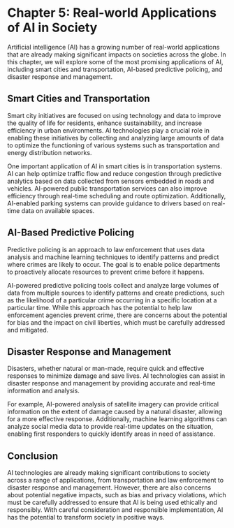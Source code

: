 Chapter 5: Real-world Applications of AI in Society
===================================================

Artificial intelligence (AI) has a growing number of real-world applications that are already making significant impacts on societies across the globe. In this chapter, we will explore some of the most promising applications of AI, including smart cities and transportation, AI-based predictive policing, and disaster response and management.

Smart Cities and Transportation
-------------------------------

Smart city initiatives are focused on using technology and data to improve the quality of life for residents, enhance sustainability, and increase efficiency in urban environments. AI technologies play a crucial role in enabling these initiatives by collecting and analyzing large amounts of data to optimize the functioning of various systems such as transportation and energy distribution networks.

One important application of AI in smart cities is in transportation systems. AI can help optimize traffic flow and reduce congestion through predictive analytics based on data collected from sensors embedded in roads and vehicles. AI-powered public transportation services can also improve efficiency through real-time scheduling and route optimization. Additionally, AI-enabled parking systems can provide guidance to drivers based on real-time data on available spaces.

AI-Based Predictive Policing
----------------------------

Predictive policing is an approach to law enforcement that uses data analysis and machine learning techniques to identify patterns and predict where crimes are likely to occur. The goal is to enable police departments to proactively allocate resources to prevent crime before it happens.

AI-powered predictive policing tools collect and analyze large volumes of data from multiple sources to identify patterns and create predictions, such as the likelihood of a particular crime occurring in a specific location at a particular time. While this approach has the potential to help law enforcement agencies prevent crime, there are concerns about the potential for bias and the impact on civil liberties, which must be carefully addressed and mitigated.

Disaster Response and Management
--------------------------------

Disasters, whether natural or man-made, require quick and effective responses to minimize damage and save lives. AI technologies can assist in disaster response and management by providing accurate and real-time information and analysis.

For example, AI-powered analysis of satellite imagery can provide critical information on the extent of damage caused by a natural disaster, allowing for a more effective response. Additionally, machine learning algorithms can analyze social media data to provide real-time updates on the situation, enabling first responders to quickly identify areas in need of assistance.

Conclusion
----------

AI technologies are already making significant contributions to society across a range of applications, from transportation and law enforcement to disaster response and management. However, there are also concerns about potential negative impacts, such as bias and privacy violations, which must be carefully addressed to ensure that AI is being used ethically and responsibly. With careful consideration and responsible implementation, AI has the potential to transform society in positive ways.
